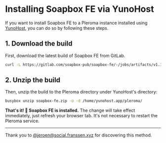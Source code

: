 # Installing Soapbox FE via YunoHost

If you want to install Soapbox FE to a Pleroma instance installed using [YunoHost](https://yunohost.org), you can do so by following these steps.

## 1. Download the build

First, download the latest build of Soapbox FE from GitLab.

```sh
curl -L https://gitlab.com/soapbox-pub/soapbox-fe/-/jobs/artifacts/v1.1.0/download?job=build-production -o soapbox-fe.zip
```

## 2. Unzip the build

Then, unzip the build to the Pleroma directory under YunoHost's directory:

```sh
busybox unzip soapbox-fe.zip -o -d /home/yunohost.app/pleroma/
```

**That's it! 🎉 Soapbox FE is installed.** The change will take effect immediately, just refresh your browser tab. It's not necessary to restart the Pleroma service.

---

Thank you to [@jeroen@social.franssen.xyz](https://social.franssen.xyz/@jeroen) for discovering this method.
